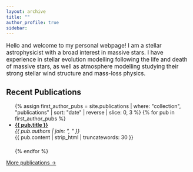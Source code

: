```yaml
---
layout: archive
title: ""
author_profile: true
sidebar:
---
```


<!-- Content of the page -->
<p style="font-size: 1.1em;">Hello and welcome to my personal webpage! I am a stellar astrophysicist with a broad interest in massive stars. I have experience in stellar evolution modelling following the life and death of massive stars, as well as atmosphere modelling studying their strong stellar wind structure and mass-loss physics.</p>

## Recent Publications

<ul>
  {% assign first_author_pubs = site.publications | where: "collection", "publications" | sort: "date" | reverse | slice: 0, 3 %}
  {% for pub in first_author_pubs %}
    <li style="margin-bottom: 1.5em;">
      <strong><a href="{{ pub.url }}">{{ pub.title }}</a></strong><br>
      <em>{{ pub.authors | join: ", " }}</em><br>
      <span>{{ pub.content | strip_html | truncatewords: 30 }}</span>
    </li>
  {% endfor %}
</ul>

<p><a href="/publications/">More publications →</a></p>
